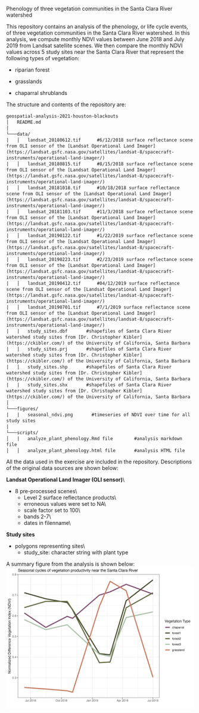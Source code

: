 Phenology of three vegetation communities in the Santa Clara River watershed

This repository contains an analysis of the phenology, or life cycle events, of three vegetation communities in the Santa Clara River watershed. In this analysis, we compute monthly NDVI values between June 2018 and July 2019 from Landsat satellite scenes. We then compare the monthly NDVI values
across 5 study sites near the Santa Clara River that represent the following types of vegetation:

-   riparian forest

-   grasslands

-   chaparral shrublands

The structure and contents of the repository are:

    geospatial-analysis-2021-houston-blackouts
    │   README.md                               
    │
    └───data/
    |   │   landsat_20180612.tif      #6/12/2018 surface reflectance scene from OLI sensor of the [Landsat Operational Land Imager](https://landsat.gsfc.nasa.gov/satellites/landsat-8/spacecraft-instruments/operational-land-imager/)
    |   │   landsat_20180815.tif      #8/15/2018 surface reflectance scene from OLI sensor of the [Landsat Operational Land Imager](https://landsat.gsfc.nasa.gov/satellites/landsat-8/spacecraft-instruments/operational-land-imager/)
    |   │   landsat_20181018.tif      #10/18/2018 surface reflectance scene from OLI sensor of the [Landsat Operational Land Imager](https://landsat.gsfc.nasa.gov/satellites/landsat-8/spacecraft-instruments/operational-land-imager/)
    |   │   landsat_20181103.tif      #11/3/2018 surface reflectance scene from OLI sensor of the [Landsat Operational Land Imager](https://landsat.gsfc.nasa.gov/satellites/landsat-8/spacecraft-instruments/operational-land-imager/)
    |   │   landsat_20190122.tif      #1/22/2019 surface reflectance scene from OLI sensor of the [Landsat Operational Land Imager](https://landsat.gsfc.nasa.gov/satellites/landsat-8/spacecraft-instruments/operational-land-imager/)
    |   │   landsat_20190223.tif      #2/23/2019 surface reflectance scene from OLI sensor of the [Landsat Operational Land Imager](https://landsat.gsfc.nasa.gov/satellites/landsat-8/spacecraft-instruments/operational-land-imager/)
    |   │   landsat_20190412.tif      #04/12/2019 surface reflectance scene from OLI sensor of the [Landsat Operational Land Imager](https://landsat.gsfc.nasa.gov/satellites/landsat-8/spacecraft-instruments/operational-land-imager/)
    |   │   landsat_20190701.tif      #7/1/2019 surface reflectance scene from OLI sensor of the [Landsat Operational Land Imager](https://landsat.gsfc.nasa.gov/satellites/landsat-8/spacecraft-instruments/operational-land-imager/)
    |   |   study_sites.dbf       #shapefiles of Santa Clara River watershed study sites from [Dr. Christopher Kibler] (https://ckibler.com/) of the University of California, Santa Barbara 
    |   |   study_sites.prj       #shapefiles of Santa Clara River watershed study sites from [Dr. Christopher Kibler] (https://ckibler.com/) of the University of California, Santa Barbara    
    |   |   study_sites.shp       #shapefiles of Santa Clara River watershed study sites from [Dr. Christopher Kibler] (https://ckibler.com/) of the University of California, Santa Barbara 
    |   |   study_sites.shx       #shapefiles of Santa Clara River watershed study sites from [Dr. Christopher Kibler] (https://ckibler.com/) of the University of California, Santa Barbara 
    │
    └───figures/
    |   |   seasonal_ndvi.png       #timeseries of NDVI over time for all study sites
    |
    └───scripts/ 
    │   |   analyze_plant_phenology.Rmd file        #analysis markdown file
    │   │   analyze_plant_phenology.html file       #analysis HTML file

All the data used in the exercise are included in the repository. Descriptions of the original data sources are shown below: 

**Landsat Operational Land Imager (OLI sensor)**\

-   8 pre-processed scenes\
    -   Level 2 surface reflectance products\
    -   erroneous values were set to NA\
    -   scale factor set to 100\
    -   bands 2-7\
    -   dates in filenname\

**Study sites**

-   polygons representing sites\
    - study_site: character string with plant type
    
A summary figure from the analysis is shown below:
![Alt Text](https://github.com/kristinart/plant-phenology-santa-clara-river/blob/main/figures/seasonal_ndvi.png)

